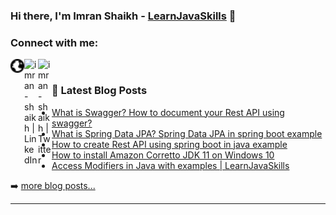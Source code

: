 
<!--
**im-imran-shaikh/im-imran-shaikh** is a ✨ _special_ ✨ repository because its `README.md` (this file) appears on your GitHub profile.

Here are some ideas to get you started:

- 🔭 I’m currently working on ...
- 🌱 I’m currently learning ...
- 👯 I’m looking to collaborate on ...
- 🤔 I’m looking for help with ...
- 💬 Ask me about ...
- 📫 How to reach me: ...
- 😄 Pronouns: ...
- ⚡ Fun fact: ...
-->

### Hi there, I'm Imran  Shaikh - [LearnJavaSkills][website] 👋

### Connect with me:

[<img align="left" alt="LearnJavaSkills.in" width="22px" src="https://raw.githubusercontent.com/iconic/open-iconic/master/svg/globe.svg" />][website]
[<img align="left" alt="imran-shaikh | LinkedIn" width="22px" src="https://cdn.jsdelivr.net/npm/simple-icons@v3/icons/linkedin.svg" />][linkedin]
[<img align="left" alt="imran-shaikh | Twitter" width="22px" src="https://cdn.jsdelivr.net/npm/simple-icons@v3/icons/twitter.svg" />][twitter]


<br />



### 📕 Latest Blog Posts

<!-- BLOG-POST-LIST:START -->
- [What is Swagger? How to document your Rest API using swagger?](http://feedproxy.google.com/~r/LearnJavaSkills/~3/Yq18L6htMLA/what-is-swagger.html)
- [What is Spring Data JPA? Spring Data JPA in spring boot example](http://feedproxy.google.com/~r/LearnJavaSkills/~3/6Zeu31PbrUY/Spring-Data-JPA.html)
- [How to create Rest API using spring boot in java example](http://feedproxy.google.com/~r/LearnJavaSkills/~3/tkqSi54AmD4/Rest-API-using-spring-boot-in-java.html)
- [How to install Amazon Corretto JDK 11 on Windows 10](http://feedproxy.google.com/~r/LearnJavaSkills/~3/i3zDXSLMwUg/how-to-install-amazon-corretto-jdk-11.html)
- [Access Modifiers in Java with examples | LearnJavaSkills](http://feedproxy.google.com/~r/LearnJavaSkills/~3/9BclOtpFf1w/access-modifiers-in-java.html)
<!-- BLOG-POST-LIST:END -->

➡️ [more blog posts...](https://www.Learnjavaskills.in)

---

[website]: https://www.Learnjavaskills.in
[twitter]: https://twitter.com/im_imran_shaikh
[linkedin]: https://linkedin.com/in/im-imran-shaikh


